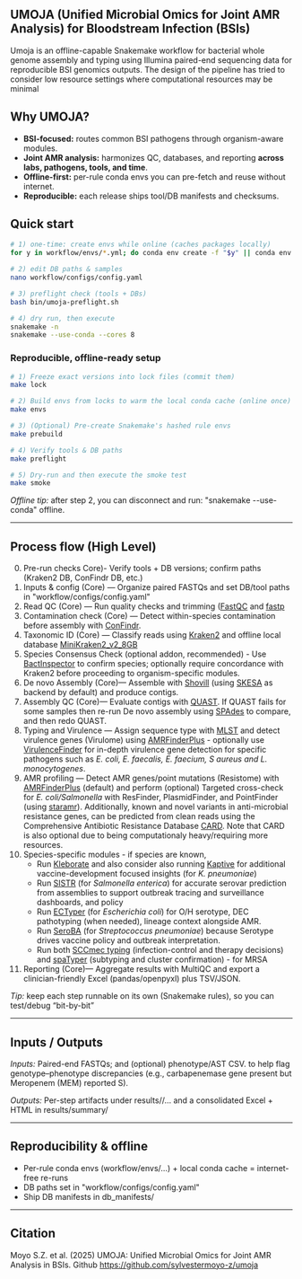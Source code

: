 ## UMOJA **(Unified Microbial Omics for Joint AMR Analysis) for Bloodstream Infection (BSIs)**
Umoja is an  offline-capable Snakemake workflow for bacterial whole genome assembly and typing 
using Illumina paired-end sequencing data for reproducible BSI genomics outputs. 
The design of the pipeline has tried to consider low resource settings where computational resources may be minimal

## Why UMOJA?
- **BSI-focused:** routes common BSI pathogens through organism-aware modules.
- **Joint AMR analysis:** harmonizes QC, databases, and reporting **across labs, pathogens, tools, and time**.
- **Offline-first:** per-rule conda envs you can pre-fetch and reuse without internet.
- **Reproducible:** each release ships tool/DB manifests and checksums.

## Quick start
```bash
# 1) one-time: create envs while online (caches packages locally)
for y in workflow/envs/*.yml; do conda env create -f "$y" || conda env update -f "$y"; done

# 2) edit DB paths & samples
nano workflow/configs/config.yaml

# 3) preflight check (tools + DBs)
bash bin/umoja-preflight.sh

# 4) dry run, then execute
snakemake -n
snakemake --use-conda --cores 8
```
### Reproducible, offline-ready setup
```bash
# 1) Freeze exact versions into lock files (commit them)
make lock

# 2) Build envs from locks to warm the local conda cache (online once)
make envs

# 3) (Optional) Pre-create Snakemake's hashed rule envs
make prebuild

# 4) Verify tools & DB paths
make preflight

# 5) Dry-run and then execute the smoke test
make smoke
```
_Offline tip:_ after step 2, you can disconnect and run: "snakemake --use-conda" offline. 

---
## Process flow (High Level)
0.  Pre-run checks Core)- Verify tools + DB versions; confirm paths (Kraken2 DB, ConFindr DB, etc.)
1.	Inputs & config (Core) — Organize paired FASTQs and set DB/tool paths in "workflow/configs/config.yaml"
2.	Read QC (Core) — Run quality checks and trimming ([FastQC](https://www.bioinformatics.babraham.ac.uk/projects/fastqc/) and [fastp](https://github.com/OpenGene/fastp)
3.	Contamination check (Core) — Detect within-species contamination before assembly with [ConFindr](https://github.com/OLC-Bioinformatics/ConFindr).  
4.	Taxonomic ID (Core) — Classify reads using [Kraken2](https://ccb.jhu.edu/software/kraken2/index.shtml) and offline local database [MiniKraken2_v2_8GB](https://ccb.jhu.edu/software/kraken2/index.shtml?t=downloads)
5.  Species Consensus Check (optional addon, recommended) - Use [BactInspector](https://gitlab.com/antunderwood/bactinspector) to confirm species; optionally require concordance with Kraken2 before proceeding to organism-specific modules.
6.	De novo Assembly (Core)— Assemble with [Shovill](https://github.com/tseemann/shovill) (using [SKESA](https://github.com/ncbi/SKESA) as backend by default) and produce contigs. 
7.	Assembly QC (Core)— Evaluate contigs with [QUAST](https://quast.sourceforge.net/quast). If QUAST fails for some samples then re-run De novo assembly using [SPAdes](https://ablab.github.io/spades/index.html) to compare, and then redo QUAST.
8.	Typing and Virulence — Assign sequence type with [MLST](https://github.com/tseemann/mlst) and detect virulence genes (Virulome) using [AMRFinderPlus](https://github.com/ncbi/amr/wiki/Running-AMRFinderPlus) - optionally use [VirulenceFinder](https://bitbucket.org/genomicepidemiology/virulencefinder/src/master/) for in-depth virulence gene detection for specific pathogens such as _E. coli, E. faecalis, E. faecium, S aureus and L. monocytogenes_.
9.	AMR profiling — Detect AMR genes/point mutations (Resistome) with [AMRFinderPlus](https://github.com/ncbi/amr/wiki/Running-AMRFinderPlus) (default) and perform (optional) Targeted cross-check for _E. coli/Salmonella_ with ResFinder, PlasmidFinder, and PointFinder (using [staramr](https://github.com/phac-nml/staramr)). Additionally, known and novel variants in anti-microbial resistance genes, can be predicted from clean reads using the Comprehensive Antibiotic Resistance Database [CARD](https://card.mcmaster.ca/). Note that CARD is also optional due to being computationaly heavy/requiring more resources.
10.	Species-specific modules - if species are known,
    - Run [Kleborate](https://github.com/klebgenomics/Kleborate) and also consider also running [Kaptive](https://github.com/klebgenomics/Kaptive) for additional vaccine-development focused insights (for _K. pneumoniae_)
    - Run [SISTR](https://github.com/phac-nml/sistr_cmd) (for _Salmonella enterica_) for accurate serovar prediction from assemblies to support outbreak tracing and surveillance dashboards, and policy
    - Run [ECTyper](https://github.com/phac-nml/ecoli_serotyping) (for _Escherichia coli_) for O/H serotype, DEC pathotyping (when needed), lineage context alongside AMR.
    - Run [SeroBA](https://github.com/sanger-pathogens/seroba) (for _Streptococcus pneumoniae_) because Serotype drives vaccine policy and outbreak interpretation.
    - Run both [SCCmec typing](https://github.com/rpetit3/sccmec) (infection-control and therapy decisions) and [spaTyper](https://github.com/HCGB-IGTP/spaTyper) (subtyping and cluster confirmation) - for MRSA
12.	Reporting (Core)— Aggregate results with MultiQC and export a clinician-friendly Excel (pandas/openpyxl) plus TSV/JSON. 

_Tip:_ keep each step runnable on its own (Snakemake rules), so you can test/debug “bit-by-bit”

---
## Inputs / Outputs

_Inputs:_ Paired-end FASTQs; and (optional) phenotype/AST CSV. to help flag genotype–phenotype discrepancies (e.g., carbapenemase gene present but Meropenem (MEM) reported S).

_Outputs:_ Per-step artifacts under results/<sample>/… and a consolidated Excel + HTML in results/summary/

---
## Reproducibility & offline
- Per-rule conda envs (workflow/envs/…) + local conda cache = internet-free re-runs
- DB paths set in "workflow/configs/config.yaml"
- Ship DB manifests in db_manifests/

---
## Citation

Moyo S.Z. et al. (2025) UMOJA: Unified Microbial Omics for Joint AMR Analysis in BSIs. Github https://github.com/sylvestermoyo-z/umoja
